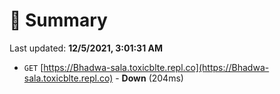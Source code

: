 # 📖 Summary
Last updated: **12/5/2021, 3:01:31 AM**

- `GET` [https://Bhadwa-sala.toxicblte.repl.co](https://Bhadwa-sala.toxicblte.repl.co) - **Down** (204ms)
